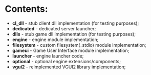 # Contents:

* **cl_dll** - stub client dll implementation (for testing purposes);
* **dedicated** - dedicated server launcher;
* **dlls** - stub game dll implementation (for testing purposes);
* **engine** - engine module implementation;
* **filesystem** - custom filesystem(_stdio) module implementation;
* **gameui** - Game User Interface module implementation;
* **launcher** - engine launcher code;
* **optional** - optional engine extensions/components;
* **vgui2** - reimplemented VGUI2 library implementation;